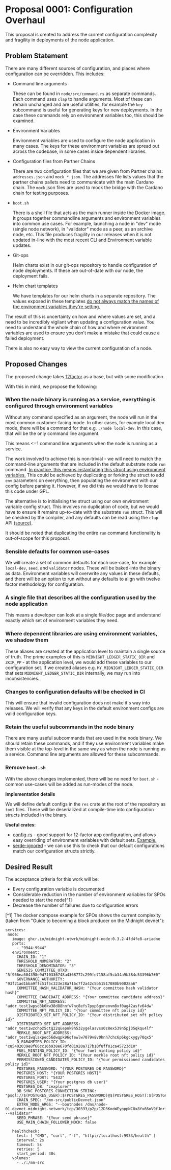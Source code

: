 # Proposal 0001: Configuration Overhaul

This proposal is created to address the current configuration complexity and
fragility in deployments of the node application.

## Problem Statement

There are many different sources of configuration, and places where
configuration can be overridden. This includes:

- Command line arguments

    These can be found in `node/src/command.rs` as separate commands. Each
    command uses `clap` to handle arguments. Most of these can remain unchanged
    and are useful utilities, for example the `key` subcommand is useful for
    generating keys for new deployments. In the case these commands rely on
    environment variables too, this should be examined.

- Environment Variables

    Environment variables are used to configure the node application in many
    cases. The keys for these environment variables are spread out across the
    codebase, in some cases inside dependent libraries.

- Configuration files from Partner Chains

    There are two configuration files that we are given from Partner chains:
    `addresses.json` and `mock_*.json`. The addresses file lists values that
    the partner chains pallets need to communicate with the main Cardano
    chain. The `mock` json files are used to mock the bridge with the Cardano
    chain for testing purposes.

- `boot.sh`

    There is a shell file that acts as the main runner inside the Docker image.
    It groups together commandline arguments and environment variables into
    common use cases. For example, launching a node in "dev" mode (single node
    network), in "validator" mode as a peer, as an archive node, etc. This file
    produces fragility in our releases when it is not updated in-line with the
    most recent CLI and Environment variable updates.

- Git-ops

    Helm charts exist in our git-ops repository to handle configuration of node
    deployments. If these are out-of-date with our node, the deployment fails.

- Helm chart templates

    We have templates for our helm charts in a separate repository. The values
    exposed in these templates [do not always match the names of the environment 
    variables they're setting.](https://github.com/midnight-ntwrk/midnight-charts/blob/9e1b189a1f60b791a90d9f79050c98598d8de51a/charts/product/midnight-node/templates/statefulset.yaml#L77)

The result of this is uncertainty on how and where values are set, and a need
to be incredibly vigilant when updating a configuration value. You need to
understand the whole chain of how and where environment variables are used to
ensure you don't make a mistake that could cause a failed deployment.

There is also no easy way to view the current configuration of a node.

## Proposed Changes

The proposed change takes [12factor](https://12factor.net/config) as a base, but with some modification. 

With this in mind, we propose the following:

### When the node binary is running as a service, everything is configured through environment variables

Without any command specified as an argument, the node will run in the most
common customer-facing mode. In other cases, for example local dev mode, there
will be a command for that e.g. `./node local-dev`. In this case, that will be
the only command line argument.

This means <=1 command line arguments when the node is running as a service.

The work involved to achieve this is non-trivial - we will need to match the
command-line arguments that are included in the default substrate node `run`
command.
[In practice, this means instantiating this struct using environment variables.](https://github.com/paritytech/polkadot-sdk/blob/18ed309a37036db8429665f1e91fb24ab312e646/substrate/client/cli/src/commands/run_cmd.rs#L46) 
This could be achieved by duplicating or forking the struct to add `env`
parameters on everything, then populating the environment with our config
before parsing it. However, if we did this we would have to license this code
under GPL.

The alternative is to initialising the struct using our own environment
variable config struct. This involves no duplication of code, but we would have
to ensure it remains up-to-date with the substrate `run` struct. This will be
checked by the compiler, and any defaults can be read using the `clap` API
[(source)](https://docs.rs/clap_builder/4.5.8/src/clap_builder/builder/arg.rs.html#4050).

It should be noted that duplicating the entire `run` command functionality is
out-of-scope for this proposal.


### Sensible defaults for common use-cases

We will create a set of common defaults for each use-case, for example
`local-dev`, `seed`, and `validator` nodes. These will be baked-into the binary
as data. Environment variables will overwrite any values in these defaults, and
there will be an option to run without any defaults to align with twelve factor
methodology for configuration.

### A single file that describes all the configuration used by the node application

This means a developer can look at a single file/doc page and understand
exactly which set of environment variables they need.

### Where dependent libraries are using environment variables, we shadow them

These aliases are created at the application level to maintain a single source
of truth. The prime examples of this is `MIDNIGHT_LEDGER_STATIC_DIR` and
`ZKIR_PP` - at the application level, we would add these variables to our
configuration set. If we created aliases e.g. `MY_MIDNIGHT_LEDGER_STATIC_DIR`
that sets `MIDNIGHT_LEDGER_STATIC_DIR` internally, we may run into
inconsistencies.

### Changes to configuration defaults will be checked in CI

This will ensure that invalid configuration does not make it's way into
releases. We will verify that any keys in the default environment configs are
valid configuration keys.

### Retain the useful subcommands in the node binary

There are many useful subcommands that are used in the node binary. We should
retain these commands, and if they use environment variables make them visible
at the top-level in the same way as when the node is running as a service.
Command line arguments are allowed for these subcommands.


### Remove `boot.sh`

With the above changes implemented, there will be no need for `boot.sh` - common 
use-cases will be added as run-modes of the node.

**Implementation details**

We will define default configs in the `res` crate at the root of the
repository as `toml` files. These will be deserialized at compile-time into
configuration structs included in the binary.

**Useful crates:**

- [config-rs](https://github.com/mehcode/config-rs/tree/master) - good support for 12-factor app configuration, and allows easy 
overriding of environment variables with default sets. [Example.](https://github.com/mehcode/config-rs/tree/master)
- [serde-ignored](https://github.com/dtolnay/serde-ignored) - we can use this to check that our default configurations 
match our configuration structs strictly.

## Desired Result
The acceptance criteria for this work will be:

- Every configuration variable is documented
- Considerable reduction in the number of environment variables for SPOs needed to start the node[^1]
- Decrease the number of failures due to configuration errors

[^1] The docker compose example for SPOs shows the current complexity (taken from "Guide to becoming a block producer on the Midnight devnet"):

```
services:
 node:
   image: ghcr.io/midnight-ntwrk/midnight-node:0.3.2-4fd4fe8-ariadne
   ports:
     - "9944:9944"
   environment:
     CHAIN_ID: "1"
     THRESHOLD_NUMERATOR: "2"
     THRESHOLD_DENOMINATOR: "3"
     GENESIS_COMMITTEE_UTXO: "5f966ea504398e9d710336748a4368772c299fe7158af5cb34a9b384c53396b7#0"
     GOVERNANCE_AUTHORITY: "93f21ad1bba9ffc51f5c323e28a716c7f2a42c5b51517080b90028a6"
     COMMITTEE_HASH_VALIDATOR_HASH: "{Your committee hash validator hash}"
     COMMITTEE_CANDIDATE_ADDRESS: "{Your committee candidate address}"
     COMMITTEE_NFT_ADDRESS: "addr_test1wpsd3k6kw38d88hnfw7nc8efs7pyp6gxnenvm8xf0ag42asfv64dw"
     COMMITTEE_NFT_POLICY_ID: "{Your committee nft policy id}"
     DISTRIBUTED_SET_NFT_POLICY_ID: "{Your distributed set nft policy id}"
     DISTRIBUTED_SET_NFT_ADDRESS: "addr_test1wzchpz5ctg22quepnk9h532ygelasvss0z8ex539n5pj35qkqu4lf"
     MERKLE_ROOT_NFT_ADDRESS: "addr_test1wqlsxped56dwqpk96qfewlw7079v8v0hnh7chc6p6kgcxygy70qx5"
     D_PARAMETER_POLICY_ID: "c05402039e8f66cc16b938e670fd81920a717b10f8ff01ca45723d10"
     FUEL_MINTING_POLICY_ID: "{Your fuel minting policy id}"
     MERKLE_ROOT_NFT_POLICY_ID: "{Your merkle root nft policy id}"
     PERMISSIONED_CANDIDATES_POLICY_ID: "{Your permissioned candidates policy id}"
     POSTGRES_PASSWORD: "{YOUR POSTGRES DB PASSWORD}"
     POSTGRES_HOST: "{YOUR POSTGRES HOST}"
     POSTGRES_PORT: "5432"
     POSTGRES_USER: "{Your postgres db user}"
     POSTGRES_DB: "cexplorer"
     DB_SYNC_POSTGRES_CONNECTION_STRING: "psql://$(POSTGRES_USER):$(POSTGRES_PASSWORD)@$(POSTGRES_HOST):$(POSTGRES_PORT)/$(POSTGRES_DB)"
     CHAIN_SPEC: "/mn-src/publicDevnet.json"
     EXTRA_NODE_ARGS: "--bootnodes /dns/node-01.devnet.midnight.network/tcp/30333/p2p/12D3KooWEyoppNCUx8Yx66oV9fJnriXwCcXwDDUA2kj6vnc6iDEp --validator"
     SEED_PHRASE: "{Your seed phrase}"
     USE_MAIN_CHAIN_FOLLOWER_MOCK: false

   healthcheck:
     test: [ "CMD", "curl", "-f", "http://localhost:9933/health" ]
     interval: 2s
     timeout: 5s
     retries: 5
     start_period: 40s
   volumes:
     - ./:/mn-src
```
